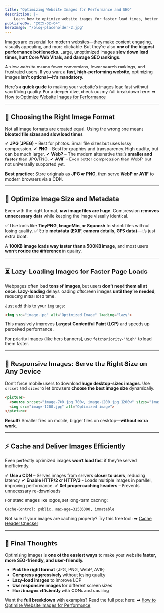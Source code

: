```yaml
---
title: "Optimizing Website Images for Performance and SEO"
description: |-
    Learn how to optimize website images for faster load times, better SEO, and improved Core Web Vitals. This guide covers choosing the right format, compression, lazy loading, responsive images, and caching strategies.
publishedOn: "2025-02-04"
heroImage: "/blog-placeholder-2.jpg"
---
```


Images are essential for modern websites—they make content engaging, visually appealing, and more clickable. But they’re also **one of the biggest performance bottlenecks**. Large, unoptimized images **slow down load times, hurt Core Web Vitals, and damage SEO rankings**.

A slow website means fewer conversions, lower search rankings, and frustrated users. If you want a **fast, high-performing website**, optimizing images **isn’t optional—it’s mandatory**.

Here’s a **quick guide** to making your website’s images load fast without sacrificing quality. For a deeper dive, check out my full breakdown here:
➡ [How to Optimize Website Images for Performance](https://requestmetrics.com/web-performance/high-performance-images/)

---

## 📸 Choosing the Right Image Format

Not all image formats are created equal. Using the wrong one means **bloated file sizes and slow load times**.

✔ **JPG (JPEG)** – Best for photos. Small file sizes but uses lossy compression.
✔ **PNG** – Best for graphics and transparency. High quality, but can be much larger.
✔ **WebP** – The modern alternative that’s **smaller and faster** than JPG/PNG.
✔ **AVIF** – Even better compression than WebP, but not universally supported yet.

**Best practice:** Store originals as **JPG or PNG**, then serve **WebP or AVIF** to modern browsers via a CDN.

---

## 🔧 Optimize Image Size and Metadata

Even with the right format, **raw image files are huge**. Compression **removes unnecessary data** while keeping the image visually identical.

✅ Use tools like **TinyPNG, ImageMin, or Squoosh** to shrink files without losing quality.
✅ Strip **metadata (EXIF, camera details, GPS data)**—it’s just extra bloat.

A **100KB image loads way faster than a 500KB image**, and most users **won’t notice the difference** in quality.

---

## ⏳ Lazy-Loading Images for Faster Page Loads

Webpages often load **tons of images**, but users **don’t need them all at once**. **Lazy-loading** delays loading offscreen images **until they’re needed**, reducing initial load time.

Just add this to your `img` tags:

```html
<img src="image.jpg" alt="Optimized Image" loading="lazy">
```

This massively improves **Largest Contentful Paint (LCP)** and speeds up perceived performance.

For priority images (like hero banners), use `fetchpriority="high"` to load them faster.

---

## 📱 Responsive Images: Serve the Right Size on Any Device

Don’t force mobile users to download **huge desktop-sized images**. Use `srcset` and `sizes` to let browsers **choose the best image size** dynamically.

```html
<picture>
  <source srcset="image-700.jpg 700w, image-1200.jpg 1200w" sizes="(max-width: 1200px) 100vw, 1200px">
  <img src="image-1200.jpg" alt="Optimized image">
</picture>
```

**Result?** Smaller files on mobile, bigger files on desktop—**without extra work**.

---

## ⚡ Cache and Deliver Images Efficiently

Even perfectly optimized images **won’t load fast** if they’re served inefficiently.

✔ **Use a CDN** – Serves images from servers **closer to users**, reducing latency.
✔ **Enable HTTP/2 or HTTP/3** – Loads multiple images in parallel, improving performance.
✔ **Set proper caching headers** – Prevents unnecessary re-downloads.

For static images like logos, set long-term caching:

```
Cache-Control: public, max-age=31536000, immutable
```

Not sure if your images are caching properly? Try this free tool:
➡ [Cache Header Checker](https://requestmetrics.com/resources/tools/http-cache-checker/)

---

## 🚀 Final Thoughts

Optimizing images is **one of the easiest ways** to make your website **faster, more SEO-friendly, and user-friendly**.

- **Pick the right format** (JPG, PNG, WebP, AVIF)
- **Compress aggressively** without losing quality
- **Lazy-load images** to improve LCP
- **Use responsive images** for different screen sizes
- **Host images efficiently** with CDNs and caching

Want the **full breakdown** with examples? Read the full post here:
➡ [How to Optimize Website Images for Performance](https://requestmetrics.com/web-performance/high-performance-images/)